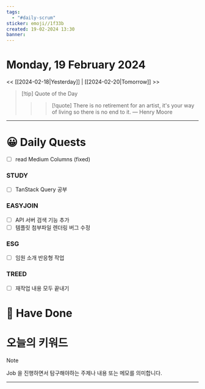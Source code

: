 ```yaml
---
tags:
  - "#daily-scrum"
sticker: emoji//1f33b
created: 19-02-2024 13:30
banner:
---
```

# Monday, 19 February 2024
<< [[2024-02-18|Yesterday]] | [[2024-02-20|Tomorrow]] >>

> [!tip] Quote of the Day  
> > > [!quote] There is no retirement for an artist, it's your way of living so there is no end to it.
> — Henry Moore

---

#  😀 Daily Quests
- [ ] read Medium Columns (fixed)
### STUDY
- [ ] TanStack Query 공부

### EASYJOIN
 - [ ] API 서버 검색 기능 추가
 - [ ] 템플릿 첨부파일 렌더링 버그 수정

### ESG
- [ ] 임원 소개 반응형 작업

### TREED 
- [ ] 재작업 내용 모두 끝내기

# 🙂 Have Done



# 오늘의 키워드

> [!NOTE]
> Job 을 진행하면서 탐구해야하는 주제나 내용 또는 메모를 의미합니다.


---
